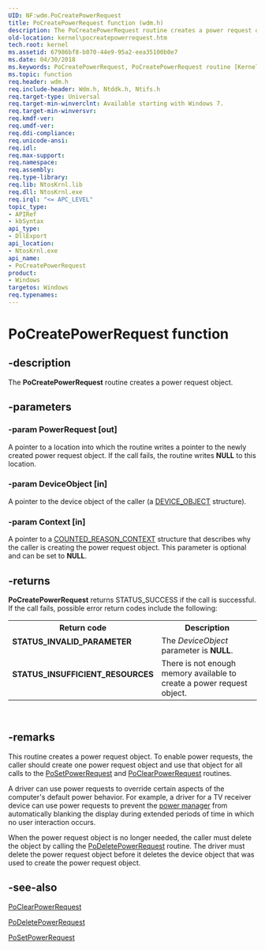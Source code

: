 ```yaml
---
UID: NF:wdm.PoCreatePowerRequest
title: PoCreatePowerRequest function (wdm.h)
description: The PoCreatePowerRequest routine creates a power request object.
old-location: kernel\pocreatepowerrequest.htm
tech.root: kernel
ms.assetid: 67986bf8-b070-44e9-95a2-eea35100b0e7
ms.date: 04/30/2018
ms.keywords: PoCreatePowerRequest, PoCreatePowerRequest routine [Kernel-Mode Driver Architecture], kernel.pocreatepowerrequest, portn_059f00e2-74ea-4c61-8fcd-6b257c084161.xml, wdm/PoCreatePowerRequest
ms.topic: function
req.header: wdm.h
req.include-header: Wdm.h, Ntddk.h, Ntifs.h
req.target-type: Universal
req.target-min-winverclnt: Available starting with Windows 7.
req.target-min-winversvr: 
req.kmdf-ver: 
req.umdf-ver: 
req.ddi-compliance: 
req.unicode-ansi: 
req.idl: 
req.max-support: 
req.namespace: 
req.assembly: 
req.type-library: 
req.lib: NtosKrnl.lib
req.dll: NtosKrnl.exe
req.irql: "<= APC_LEVEL"
topic_type:
- APIRef
- kbSyntax
api_type:
- DllExport
api_location:
- NtosKrnl.exe
api_name:
- PoCreatePowerRequest
product:
- Windows
targetos: Windows
req.typenames: 
---
```


# PoCreatePowerRequest function


## -description


The <b>PoCreatePowerRequest</b> routine creates a power request object.


## -parameters




### -param PowerRequest [out]

A pointer to a location into which the routine writes a pointer to the newly created power request object. If the call fails, the routine writes <b>NULL</b> to this location.


### -param DeviceObject [in]

A pointer to the device object of the caller (a <a href="https://docs.microsoft.com/windows-hardware/drivers/ddi/content/wdm/ns-wdm-_device_object">DEVICE_OBJECT</a> structure).


### -param Context [in]

A pointer to a <a href="https://docs.microsoft.com/windows-hardware/drivers/ddi/content/wdm/ns-wdm-_counted_reason_context">COUNTED_REASON_CONTEXT</a> structure that describes why the caller is creating the power request object. This parameter is optional and can be set to <b>NULL</b>.


## -returns



<b>PoCreatePowerRequest</b> returns STATUS_SUCCESS if the call is successful. If the call fails, possible error return codes include the following:

<table>
<tr>
<th>Return code</th>
<th>Description</th>
</tr>
<tr>
<td width="40%">
<dl>
<dt><b>STATUS_INVALID_PARAMETER</b></dt>
</dl>
</td>
<td width="60%">
The <i>DeviceObject</i> parameter is <b>NULL</b>.

</td>
</tr>
<tr>
<td width="40%">
<dl>
<dt><b>STATUS_INSUFFICIENT_RESOURCES</b></dt>
</dl>
</td>
<td width="60%">
There is not enough memory available to create a power request object.

</td>
</tr>
</table>
 




## -remarks



This routine creates a power request object. To enable power requests, the caller should create one power request object and use that object for all calls to the <a href="https://docs.microsoft.com/windows-hardware/drivers/ddi/content/ntifs/nf-ntifs-posetpowerrequest">PoSetPowerRequest</a> and <a href="https://docs.microsoft.com/windows-hardware/drivers/ddi/content/ntifs/nf-ntifs-poclearpowerrequest">PoClearPowerRequest</a> routines.

A driver can use power requests to override certain aspects of the computer's default power behavior. For example, a driver for a TV receiver device can use power requests to prevent the <a href="https://docs.microsoft.com/windows-hardware/drivers/kernel/power-manager">power manager</a> from automatically blanking the display during extended periods of time in which no user interaction occurs.

When the power request object is no longer needed, the caller must delete the object by calling the <a href="https://docs.microsoft.com/windows-hardware/drivers/ddi/content/ntifs/nf-ntifs-podeletepowerrequest">PoDeletePowerRequest</a> routine. The driver must delete the power request object before it deletes the device object that was used to create the power request object.




## -see-also




<a href="https://docs.microsoft.com/windows-hardware/drivers/ddi/content/ntifs/nf-ntifs-poclearpowerrequest">PoClearPowerRequest</a>



<a href="https://docs.microsoft.com/windows-hardware/drivers/ddi/content/ntifs/nf-ntifs-podeletepowerrequest">PoDeletePowerRequest</a>



<a href="https://docs.microsoft.com/windows-hardware/drivers/ddi/content/ntifs/nf-ntifs-posetpowerrequest">PoSetPowerRequest</a>
 

 

